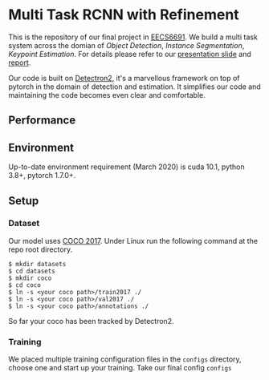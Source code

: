 # Multi Task RCNN with Refinement

This is the repository of our final project in [EECS6691](https://courseworks2.columbia.edu/courses/125313). We build a multi task system across the domian of *Object Detection*, *Instance Segmentation*, *Keypoint Estimation*. For details please refer to our [presentation slide](https://docs.google.com/presentation/d/1YKi3ZLzx7Ps7KIZYOzZmKffhNW6VDJ8Z2AzeOF6qeYc/edit#slide=id.gcd5ca95077_0_80) and [report](https://github.com/ecbme6040/e6691-2021spring-project-jyzm-jy3114-zm2354).

Our code is built on [Detectron2](https://github.com/facebookresearch/detectron2/tree/72059968a2b2337ab34c86ddcbfc2f22e6914ff3), it's a marvellous framework on top of pytorch in the domain of detection and estimation. It simplifies our code and maintaining the code becomes even clear and comfortable.

## Performance


## Environment
Up-to-date environment requirement (March 2020) is cuda 10.1, python 3.8+, pytorch 1.7.0+. 

## Setup
### Dataset 
Our model uses [COCO 2017](https://cocodataset.org/#home). Under Linux run the following command at the repo root directory.

```
$ mkdir datasets
$ cd datasets
$ mkdir coco
$ cd coco
$ ln -s <your coco path>/train2017 ./
$ ln -s <your coco path>/val2017 ./
$ ln -s <your coco path>/annotations ./
``` 
So far your coco has been tracked by Detectron2.

### Training
We placed multiple training configuration files in the `configs` directory, choose one and start up your training. Take our final config `configs`
